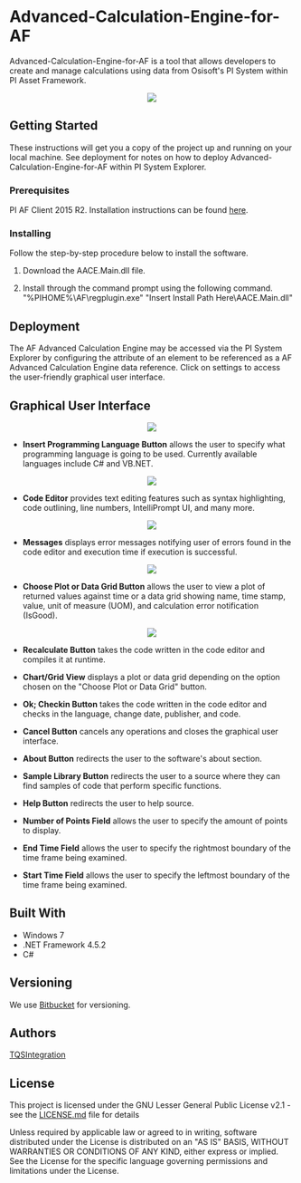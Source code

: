 # Advanced-Calculation-Engine-for-AF

Advanced-Calculation-Engine-for-AF is a tool that allows developers to create and manage calculations using data from Osisoft's PI System within PI Asset Framework.

<p align="center">
  <img src="images/Demo75.gif">
</p>

## Getting Started

These instructions will get you a copy of the project up and running on your local machine. See deployment for notes on how to deploy Advanced-Calculation-Engine-for-AF within PI System Explorer.

### Prerequisites

PI AF Client 2015 R2. Installation instructions can be found [here](https://livelibrary.osisoft.com).

### Installing

Follow the step-by-step procedure below to install the software.

1. Download the AACE.Main.dll file.

2. Install through the command prompt using the following command.  
"%PIHOME%\AF\regplugin.exe" "Insert Install Path Here\AACE.Main.dll"

## Deployment

The AF Advanced Calculation Engine may be accessed via the PI System Explorer by configuring the attribute of an element to be referenced as a AF Advanced Calculation Engine data reference. Click on settings to access the user-friendly graphical user interface.

## Graphical User Interface

<p align="center">
  <img src="images/ControlLayout.JPG">
</p>

* **Insert Programming Language Button** allows the user to specify what programming language is going to be used. Currently available languages include C# and VB.NET.

<p align="center">
  <img src="images/LanguageButton75.gif">
</p>

* **Code Editor** provides text editing features such as syntax highlighting, code outlining, line numbers, IntelliPrompt UI, and many more.  

<p align="center">
  <img src="images/CodeEditing75.gif">
</p>

* **Messages** displays error messages notifying user of errors found in the code editor and execution time if execution is successful. 

<p align="center">
  <img src="images/messages75.gif">
</p>

* **Choose Plot or Data Grid Button**  allows the user to view a plot of returned values against time or a data grid showing name, time stamp, value, unit of measure (UOM), and calculation error notification (IsGood). 

<p align="center">
  <img src="images/fields75.gif">
</p>

* **Recalculate Button**  takes the code written in the code editor and compiles it at runtime.  

* **Chart/Grid View** displays a plot or data grid depending on the option chosen on the "Choose Plot or Data Grid" button.  

* **Ok; Checkin Button** takes the code written in the code editor and checks in the language, change date, publisher, and code.  

* **Cancel Button**  cancels any operations and closes the graphical user interface.  

* **About Button**  redirects the user to the software's about section.

* **Sample Library Button** redirects the user to a source where they can find samples of code that perform specific functions.  

* **Help Button** redirects the user to help source.  

* **Number of Points Field**  allows the user to specify the amount of points to display.  

* **End Time Field**  allows the user to specify the rightmost boundary of the time frame being examined.  

* **Start Time Field**  allows the user to specify the leftmost boundary of the time frame being examined.  

## Built With

* Windows 7
* .NET Framework 4.5.2
* C#

## Versioning

We use [Bitbucket](https://bitbucket.org/) for versioning.

## Authors

[TQSIntegration](https://www.tqsintegration.com/)

## License

This project is licensed under the GNU Lesser General Public License v2.1 - see the [LICENSE.md](LICENSE.md) file for details

Unless required by applicable law or agreed to in writing, software distributed under the License is distributed on an "AS IS" BASIS, WITHOUT WARRANTIES OR CONDITIONS OF ANY KIND, either express or implied. See the License for the specific language governing permissions and limitations under the License.
